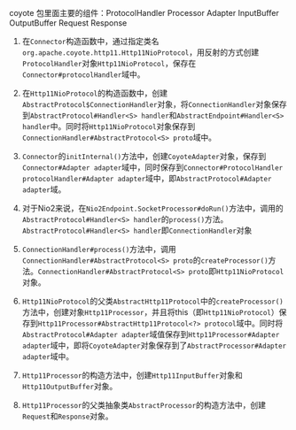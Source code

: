coyote 包里面主要的组件：ProtocolHandler Processor Adapter InputBuffer OutputBuffer Request Response

1. 在`Connector`构造函数中，通过指定类名`org.apache.coyote.http11.Http11NioProtocol`，用反射的方式创建`ProtocolHandler`对象`Http11NioProtocol`，保存在`Connector#protocolHandler`域中。

2. 在`Http11NioProtocol`的构造函数中，创建`AbstractProtocol$ConnectionHandler`对象，将`ConnectionHandler`对象保存到`AbstractProtocol#Handler<S> handler`和`AbstractEndpoint#Handler<S> handler`中。同时将`Http11NioProtocol`对象保存到`ConnectionHandler#AbstractProtocol<S> proto`域中。

3. `Connector`的`initInternal()`方法中，创建`CoyoteAdapter`对象，保存到`Connector#Adapter adapter`域中，同时保存到`Connector#ProtocolHandler protocolHandler#Adapter adapter`域中，即`AbstractProtocol#Adapter adapter`域。

4. 对于Nio2来说，在`Nio2Endpoint.SocketProcessor#doRun()`方法中，调用的`AbstractProtocol#Handler<S> handler`的`process()`方法。`AbstractProtocol#Handler<S> handler`即`ConnectionHandler`对象

5. `ConnectionHandler#process()`方法中，调用`ConnectionHandler#AbstractProtocol<S> proto`的`createProcessor()`方法。`ConnectionHandler#AbstractProtocol<S> proto`即`Http11NioProtocol`对象。

6. `Http11NioProtocol`的父类`AbstractHttp11Protocol`中的`createProcessor()`方法中，创建对象`Http11Processor`，并且将this（即`Http11NioProtocol`）保存到`Http11Processor#AbstractHttp11Protocol<?> protocol`域中。同时将`AbstractProtocol#Adapter adapter`域值保存到`Http11Processor#Adapter adapter`域中，即将`CoyoteAdapter`对象保存到了`AbstractProcessor#Adapter adapter`域中。

7. `Http11Processor`的构造方法中，创建`Http11InputBuffer`对象和`Http11OutputBuffer`对象。

8. `Http11Processor`的父类抽象类`AbstractProcessor`的构造方法中，创建`Request`和`Response`对象。
